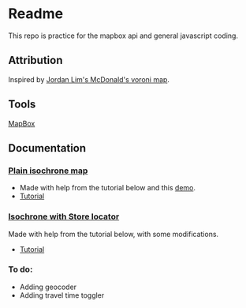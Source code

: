 # Readme

This repo is practice for the mapbox api and general javascript coding.

## Attribution

Inspired by [Jordan Lim's McDonald's voroni map](https://gitlab.com/jordanlys95/sg-mcdonalds-store-voronoi/-/tree/master/).  
  
## Tools  
  
[MapBox](https://docs.mapbox.com/help/tutorials/get-started-isochrone-api/)

## Documentation

### [Plain isochrone map](https://github.com/captmomo/macdonalds-isochrone-map/blob/master/map.html)  
* Made with help from the tutorial below and this [demo](https://blog.mapbox.com/building-with-isochrones-3dc04a061a84).  
* [Tutorial](https://docs.mapbox.com/help/tutorials/get-started-isochrone-api/) 
  
### [Isochrone with Store locator](https://github.com/captmomo/macdonalds-isochrone-map/blob/master/map-sidebar.html)  
Made with help from the tutorial below, with some modifications.
* [Tutorial](https://docs.mapbox.com/help/tutorials/building-a-store-locator/#getting-started)

### To do:
* Adding geocoder
* Adding travel time toggler
  
